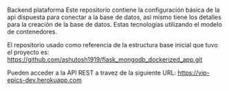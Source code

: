 Backend plataforma 
Este repositorio contiene la configuración básica de la api dispuesta para conectar a la base de datos, así mismo tiene los detalles para la creación de la base de datos. Estas tecnologías utilizando el modelo de contenedores. 

El repositorio usado como referencia de la estructura base inicial que tuvo el proyecto es: 
https://github.com/ashutosh1919/flask_mongodb_dockerized_app.git 

Pueden acceder a la API REST a travez de la siguiente URL:
https://vip-epics-dev.herokuapp.com